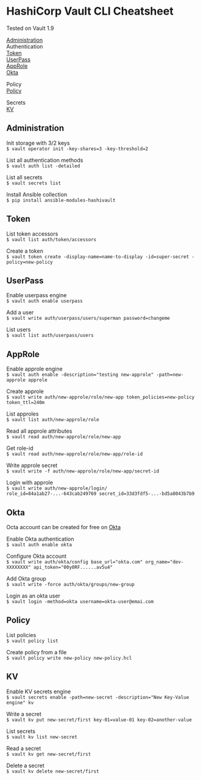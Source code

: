 # HashiCorp Vault CLI Cheatsheet

Tested on Vault 1.9  

[Administration](#Administration)  
Authentication  
[Token](#Token)  
[UserPass](#UserPass)  
[AppRole](#AppRole)  
[Okta](#Okta)  

Policy  
[Policy](#Policy)  

Secrets  
[KV](#KV)  

## Administration 
Init storage with 3/2 keys  
`$ vault operator init -key-shares=3 -key-threshold=2`

List all authentication methods  
`$ vault auth list -detailed`

List all secrets  
`$ vault secrets list`

Install Ansible collection  
`$ pip install ansible-modules-hashivault`

## Token
List token accessors  
`$ vault list auth/token/accessors`

Create a token  
`$ vault token create -display-name=name-to-display -id=super-secret -policy=new-policy`


## UserPass  
Enable userpass engine  
`$ vault auth enable userpass`

Add a user  
`$ vault write auth/userpass/users/superman password=changeme`

List users  
`$ vault list auth/userpass/users`

## AppRole

Enable approle engine  
`$ vault auth enable -description="testing new-approle" -path=new-approle approle`

Create approle  
`$ vault write auth/new-approle/role/new-app token_policies=new-policy token_ttl=240m`

List approles  
`$ vault list auth/new-approle/role`

Read all approle attributes  
`$ vault read auth/new-approle/role/new-app`

Get role-id  
`$ vault read auth/new-approle/role/new-app/role-id`

Write approle secret  
`$ vault write -f auth/new-approle/role/new-app/secret-id`

Login with approle  
`$ vault write auth/new-approle/login/ role_id=84a1ab27-...-643cab249769 secret_id=33d3fdf5-...-bd5a8043b7b9`

## Okta
Octa account can be created for free on [Okta](http://developer.okta.com)  

Enable Okta authentication  
`$ vault auth enable okta`

Configure Okta account  
`$ vault write auth/okta/config base_url="okta.com" org_name="dev-XXXXXXXX" api_token="00y0RF......av5u4"`

Add Okta group  
`$ vault write -force auth/okta/groups/new-group`

Login as an okta user  
`$ vault login -method=okta username=okta-user@emai.com`

## Policy

List policies  
`$ vault policy list`

Create policy from a file  
`$ vault policy write new-policy new-policy.hcl`

## KV  

Enable KV secrets engine  
`$ vault secrets enable -path=new-secret -description="New Key-Value engine" kv`

Write a secret  
`$ vault kv put new-secret/first key-01=value-01 key-02=another-value`

List secrets  
`$ vault kv list new-secret`

Read a secret  
`$ vault kv get new-secret/first`

Delete a secret  
`$ vault kv delete new-secret/first`